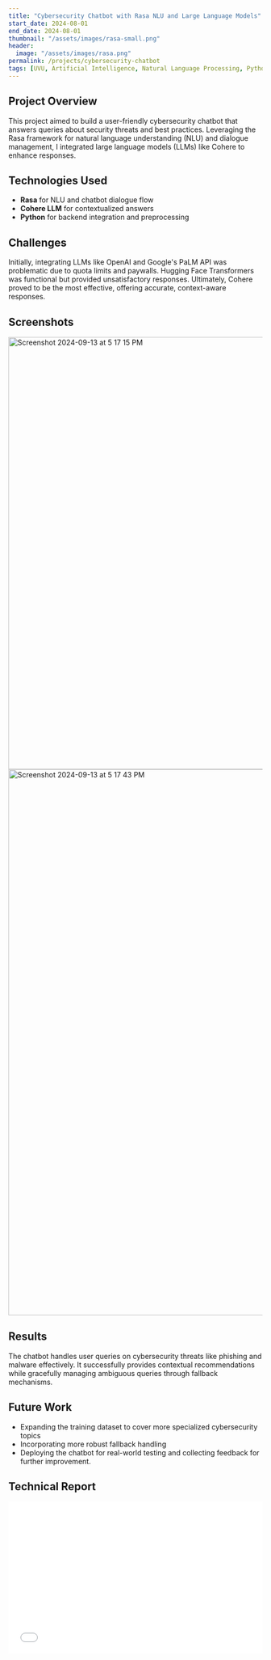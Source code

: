 ```yaml
---
title: "Cybersecurity Chatbot with Rasa NLU and Large Language Models"
start_date: 2024-08-01
end_date: 2024-08-01
thumbnail: "/assets/images/rasa-small.png"
header:
  image: "/assets/images/rasa.png"
permalink: /projects/cybersecurity-chatbot
tags: [UVU, Artificial Intelligence, Natural Language Processing, Python]
---
```

## Project Overview
This project aimed to build a user-friendly cybersecurity chatbot that answers queries about security threats and best practices. Leveraging the Rasa framework for natural language understanding (NLU) and dialogue management, I integrated large language models (LLMs) like Cohere to enhance responses.

## Technologies Used
- **Rasa** for NLU and chatbot dialogue flow    
- **Cohere LLM** for contextualized answers    
- **Python** for backend integration and preprocessing    

## Challenges
Initially, integrating LLMs like OpenAI and Google's PaLM API was problematic due to quota limits and paywalls. Hugging Face Transformers was functional but provided unsatisfactory responses. Ultimately, Cohere proved to be the most effective, offering accurate, context-aware responses.

## Screenshots
<img width="855" alt="Screenshot 2024-09-13 at 5 17 15 PM" src="https://github.com/user-attachments/assets/7ee3cf44-6ef5-4799-9b05-716ae028a303">
<img width="1080" alt="Screenshot 2024-09-13 at 5 17 43 PM" src="https://github.com/user-attachments/assets/5a0cb046-336f-4407-9959-d94e9f30310c">

## Results
The chatbot handles user queries on cybersecurity threats like phishing and malware effectively. It successfully provides contextual recommendations while gracefully managing ambiguous queries through fallback mechanisms.

## Future Work
- Expanding the training dataset to cover more specialized cybersecurity topics
- Incorporating more robust fallback handling
- Deploying the chatbot for real-world testing and collecting feedback for further improvement.

## Technical Report
<div style="width: 100%; height: 300px; overflow: hidden;">
  <embed src="/assets/pdf/cybersecurity_chatbot_tech_report.pdf" width="100%" height="100%">
</div>
